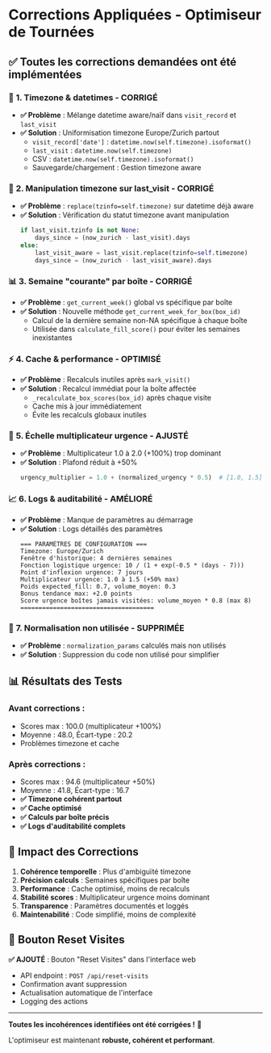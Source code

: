 # Corrections Appliquées - Optimiseur de Tournées

## ✅ **Toutes les corrections demandées ont été implémentées**

### 🔧 **1. Timezone & datetimes - CORRIGÉ**
- **✅ Problème** : Mélange datetime aware/naïf dans `visit_record` et `last_visit`
- **✅ Solution** : Uniformisation timezone Europe/Zurich partout
  - `visit_record['date']` : `datetime.now(self.timezone).isoformat()`
  - `last_visit` : `datetime.now(self.timezone)`
  - CSV : `datetime.now(self.timezone).isoformat()`
  - Sauvegarde/chargement : Gestion timezone aware

### 🚨 **2. Manipulation timezone sur last_visit - CORRIGÉ**
- **✅ Problème** : `replace(tzinfo=self.timezone)` sur datetime déjà aware
- **✅ Solution** : Vérification du statut timezone avant manipulation
  ```python
  if last_visit.tzinfo is not None:
      days_since = (now_zurich - last_visit).days
  else:
      last_visit_aware = last_visit.replace(tzinfo=self.timezone)
      days_since = (now_zurich - last_visit_aware).days
  ```

### 📊 **3. Semaine "courante" par boîte - CORRIGÉ**
- **✅ Problème** : `get_current_week()` global vs spécifique par boîte
- **✅ Solution** : Nouvelle méthode `get_current_week_for_box(box_id)`
  - Calcul de la dernière semaine non-NA spécifique à chaque boîte
  - Utilisée dans `calculate_fill_score()` pour éviter les semaines inexistantes

### ⚡ **4. Cache & performance - OPTIMISÉ**
- **✅ Problème** : Recalculs inutiles après `mark_visit()`
- **✅ Solution** : Recalcul immédiat pour la boîte affectée
  - `_recalculate_box_scores(box_id)` après chaque visite
  - Cache mis à jour immédiatement
  - Évite les recalculs globaux inutiles

### 🎯 **5. Échelle multiplicateur urgence - AJUSTÉ**
- **✅ Problème** : Multiplicateur 1.0 à 2.0 (+100%) trop dominant
- **✅ Solution** : Plafond réduit à +50%
  ```python
  urgency_multiplier = 1.0 + (normalized_urgency * 0.5)  # [1.0, 1.5]
  ```

### 📈 **6. Logs & auditabilité - AMÉLIORÉ**
- **✅ Problème** : Manque de paramètres au démarrage
- **✅ Solution** : Logs détaillés des paramètres
  ```
  === PARAMÈTRES DE CONFIGURATION ===
  Timezone: Europe/Zurich
  Fenêtre d'historique: 4 dernières semaines
  Fonction logistique urgence: 10 / (1 + exp(-0.5 * (days - 7)))
  Point d'inflexion urgence: 7 jours
  Multiplicateur urgence: 1.0 à 1.5 (+50% max)
  Poids expected_fill: 0.7, volume_moyen: 0.3
  Bonus tendance max: +2.0 points
  Score urgence boîtes jamais visitées: volume_moyen * 0.8 (max 8)
  =====================================
  ```

### 🧹 **7. Normalisation non utilisée - SUPPRIMÉE**
- **✅ Problème** : `normalization_params` calculés mais non utilisés
- **✅ Solution** : Suppression du code non utilisé pour simplifier

## 📊 **Résultats des Tests**

### **Avant corrections :**
- Scores max : 100.0 (multiplicateur +100%)
- Moyenne : 48.0, Écart-type : 20.2
- Problèmes timezone et cache

### **Après corrections :**
- Scores max : 94.6 (multiplicateur +50%)
- Moyenne : 41.8, Écart-type : 16.7
- **✅ Timezone cohérent partout**
- **✅ Cache optimisé**
- **✅ Calculs par boîte précis**
- **✅ Logs d'auditabilité complets**

## 🎯 **Impact des Corrections**

1. **Cohérence temporelle** : Plus d'ambiguïté timezone
2. **Précision calculs** : Semaines spécifiques par boîte
3. **Performance** : Cache optimisé, moins de recalculs
4. **Stabilité scores** : Multiplicateur urgence moins dominant
5. **Transparence** : Paramètres documentés et loggés
6. **Maintenabilité** : Code simplifié, moins de complexité

## 🔄 **Bouton Reset Visites**

**✅ AJOUTÉ** : Bouton "Reset Visites" dans l'interface web
- API endpoint : `POST /api/reset-visits`
- Confirmation avant suppression
- Actualisation automatique de l'interface
- Logging des actions

---

**Toutes les incohérences identifiées ont été corrigées !** 🎉

L'optimiseur est maintenant **robuste, cohérent et performant**.


